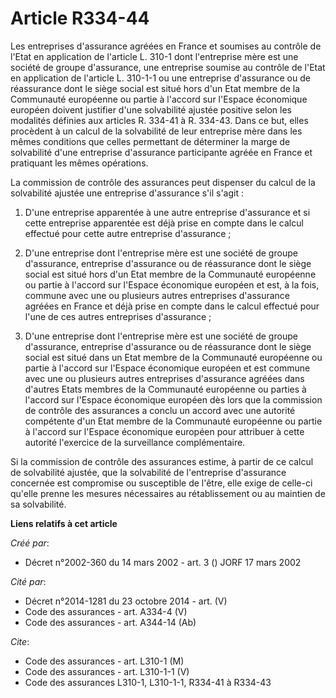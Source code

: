 # Article R334-44

Les entreprises d'assurance agréées en France et soumises au contrôle de l'Etat en application de l'article L. 310-1 dont
l'entreprise mère est une société de groupe d'assurance, une entreprise soumise au contrôle de l'Etat en application de
l'article L. 310-1-1 ou une entreprise d'assurance ou de réassurance dont le siège social est situé hors d'un Etat membre de
la Communauté européenne ou partie à l'accord sur l'Espace économique européen doivent justifier d'une solvabilité ajustée
positive selon les modalités définies aux articles R. 334-41 à R. 334-43. Dans ce but, elles procèdent à un calcul de la
solvabilité de leur entreprise mère dans les mêmes conditions que celles permettant de déterminer la marge de solvabilité
d'une entreprise d'assurance participante agréée en France et pratiquant les mêmes opérations.

La commission de contrôle des assurances peut dispenser du calcul de la solvabilité ajustée une entreprise d'assurance s'il
s'agit :

1. D'une entreprise apparentée à une autre entreprise d'assurance et si cette entreprise apparentée est déjà prise en compte
dans le calcul effectué pour cette autre entreprise d'assurance ;

2. D'une entreprise dont l'entreprise mère est une société de groupe d'assurance, entreprise d'assurance ou de réassurance
dont le siège social est situé hors d'un Etat membre de la Communauté européenne ou partie à l'accord sur l'Espace économique
européen et est, à la fois, commune avec une ou plusieurs autres entreprises d'assurance agréées en France et déjà prise en
compte dans le calcul effectué pour l'une de ces autres entreprises d'assurance ;

3. D'une entreprise dont l'entreprise mère est une société de groupe d'assurance, entreprise d'assurance ou de réassurance
dont le siège social est situé dans un Etat membre de la Communauté européenne ou partie à l'accord sur l'Espace économique
européen et est commune avec une ou plusieurs autres entreprises d'assurance agréées dans d'autres Etats membres de la
Communauté européenne ou parties à l'accord sur l'Espace économique européen dès lors que la commission de contrôle des
assurances a conclu un accord avec une autorité compétente d'un Etat membre de la Communauté européenne ou partie à l'accord
sur l'Espace économique européen pour attribuer à cette autorité l'exercice de la surveillance complémentaire.

Si la commission de contrôle des assurances estime, à partir de ce calcul de solvabilité ajustée, que la solvabilité de
l'entreprise d'assurance concernée est compromise ou susceptible de l'être, elle exige de celle-ci qu'elle prenne les mesures
nécessaires au rétablissement ou au maintien de sa solvabilité.

**Liens relatifs à cet article**

_Créé par_:

  - Décret n°2002-360 du 14 mars 2002 - art. 3 () JORF 17 mars 2002

_Cité par_:

  - Décret n°2014-1281 du 23 octobre 2014 - art. (V)
  - Code des assurances - art. A334-4 (V)
  - Code des assurances - art. A344-14 (Ab)

_Cite_:

  - Code des assurances - art. L310-1 (M)
  - Code des assurances - art. L310-1-1 (V)
  - Code des assurances L310-1, L310-1-1, R334-41 à R334-43
